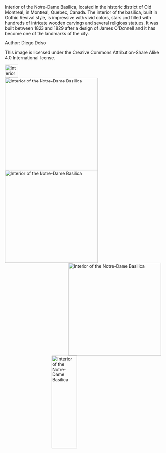 
Interior of the Notre-Dame Basilica, located in the historic district of Old Montreal, in Montreal, Quebec, Canada. 
The interior of the basilica, built in Gothic Revival style, is impressive with vivid colors, stars and filled with 
hundreds of intricate wooden carvings and several religious statues. It was built between 1823 and 1829 after a design 
of James O'Donnell and it has become one of the landmarks of the city.

Author: Diego Delso

This image is licensed under the Creative Commons Attribution-Share Alike 4.0 International license. 



<img src="basilica.jpg"        alt="Interior of the Notre-Dame Basilica" width="42"> 

<br/>
       
<img src="basilica.jpg"        alt="Interior of the Notre-Dame Basilica" width="300"  align="left"> 
     
<br/>  
       
<img src="basilica.jpg"        alt="Interior of the Notre-Dame Basilica" height="300"  align="middle"> 
       
     
<br/>

<img src="basilica.jpg"        alt="Interior of the Notre-Dame Basilica" height="300"  align="right"> 
       

<br/>       

       
<img src="basilica.jpg"        alt="Interior of the Notre-Dame Basilica" height="300"  style="width:40%; margin-left: auto; margin-right: auto; display:block"> 
       
              
